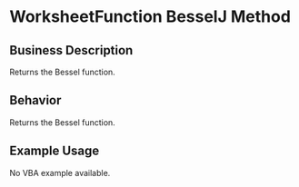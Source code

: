 # WorksheetFunction BesselJ Method

## Business Description
Returns the Bessel function.

## Behavior
Returns the Bessel function.

## Example Usage
No VBA example available.